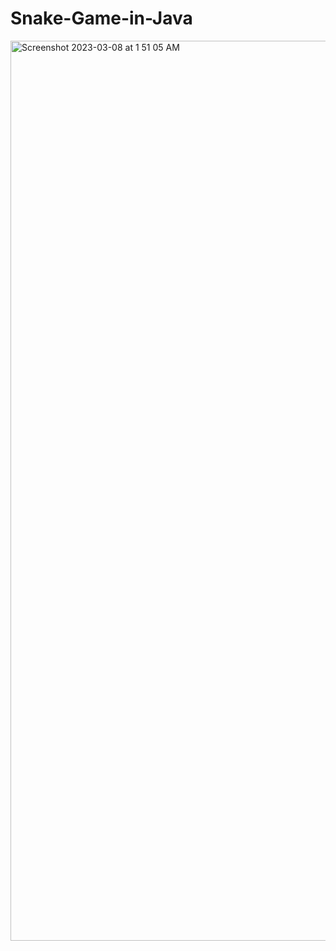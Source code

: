 # Snake-Game-in-Java

<img width="1440" alt="Screenshot 2023-03-08 at 1 51 05 AM" src="https://user-images.githubusercontent.com/59019087/223668979-4d98d401-a7b8-4b9b-a9f7-38fee355a475.png">
